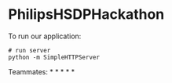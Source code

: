 # PhilipsHSDPHackathon

To run our application:
```shell
# run server
python -m SimpleHTTPServer
```

Teammates:
*
*
*
*
*
